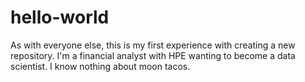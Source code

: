 # hello-world
As with everyone else, this is my first experience with creating a new repository.
I'm a financial analyst with HPE wanting to become a data scientist.  I know nothing about moon tacos.
